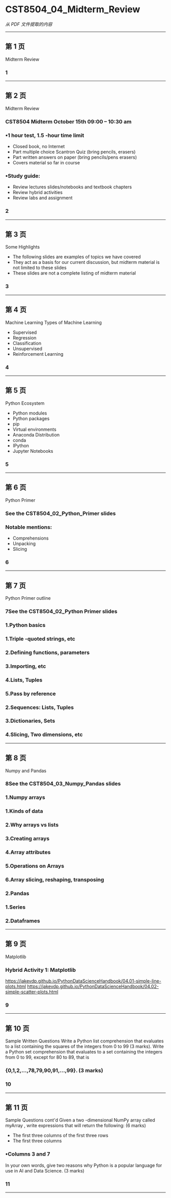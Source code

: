 # CST8504_04_Midterm_Review

_从 PDF 文件提取的内容_

---

## 第 1 页

Midterm Review

### 1

---

## 第 2 页

Midterm Review

### CST8504 Midterm October 15th 09:00 – 10:30 am

### •1 hour test, 1.5 -hour time limit

- Closed book, no Internet
- Part multiple choice Scantron Quiz (bring pencils, erasers)
- Part written answers on paper (bring pencils/pens erasers)
- Covers material so far in course

### •Study guide:

- Review lectures slides/notebooks and textbook chapters
- Review hybrid activities
- Review labs and assignment

### 2

---

## 第 3 页

Some Highlights

- The following slides are examples of topics we have covered
- They act as a basis for our current discussion, but midterm
  material is not limited to these slides
- These slides are not a complete listing of midterm material

### 3

---

## 第 4 页

Machine Learning
Types of Machine Learning

- Supervised
- Regression
- Classification
- Unsupervised
- Reinforcement Learning

### 4

---

## 第 5 页

Python Ecosystem

- Python modules
- Python packages
- pip
- Virtual environments
- Anaconda Distribution
- conda
- IPython
- Jupyter Notebooks

### 5

---

## 第 6 页

Python Primer

### See the CST8504_02_Python_Primer slides

### Notable mentions:

- Comprehensions
- Unpacking
- Slicing

### 6

---

## 第 7 页

Python Primer outline

### 7See the CST8504_02_Python Primer slides

### 1.Python basics

### 1.Triple -quoted strings, etc

### 2.Defining functions, parameters

### 3.Importing, etc

### 4.Lists, Tuples

### 5.Pass by reference

### 2.Sequences: Lists, Tuples

### 3.Dictionaries, Sets

### 4.Slicing, Two dimensions, etc

---

## 第 8 页

Numpy and Pandas

### 8See the CST8504_03_Numpy_Pandas slides

### 1.Numpy arrays

### 1.Kinds of data

### 2.Why arrays vs lists

### 3.Creating arrays

### 4.Array attributes

### 5.Operations on Arrays

### 6.Array slicing, reshaping, transposing

### 2.Pandas

### 1.Series

### 2.Dataframes

---

## 第 9 页

Matplotlib

### Hybrid Activity 1: Matplotlib

https://jakevdp.github.io/PythonDataScienceHandbook/04.01-simple-line-plots.html
https://jakevdp.github.io/PythonDataScienceHandbook/04.02-simple-scatter-plots.html

### 9

---

## 第 10 页

Sample Written Questions
Write a Python list comprehension that evaluates to a list
containing the squares of the integers from 0 to 99 (3 marks).
Write a Python set comprehension that evaluates to a set
containing the integers from 0 to 99, except for 80 to 89, that is

### {0,1,2,…,78,79,90,91,…,99}. (3 marks)

### 10

---

## 第 11 页

Sample Questions cont'd
Given a two -dimensional NumPy array called myArray , write
expressions that will return the following: (6 marks)

- The first three columns of the first three rows
- The first three columns

### •Columns 3 and 7

In your own words, give two reasons why Python is a popular
language for use in AI and Data Science. (3 marks)

### 11

---
